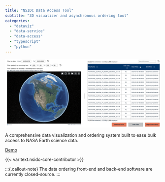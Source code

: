 ```yaml
---
title: "NSIDC Data Access Tool"
subtitle: "3D visualizer and asynchronous ordering tool"
categories:
  - "dataviz"
  - "data-service"
  - "data-access"
  - "typescript"
  - "python"
---
```


![NSIDC Data Access Tool](nsidc-data-access-tool.png)

A comprehensive data visualization and ordering system built to ease bulk access to
NASA Earth science data.

[Demo](https://nsidc.org/data/data-access-tool/NSIDC-0051/versions/2)

{{< var text.nsidc-core-contributor >}}

:::{.callout-note}
The data ordering front-end and back-end software are currently closed-source.
:::
